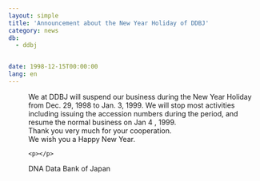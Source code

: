 ```yaml
---
layout: simple
title: 'Announcement about the New Year Holiday of DDBJ'
category: news
db:
  - ddbj


date: 1998-12-15T00:00:00
lang: en
---
```


<dd>We at DDBJ will suspend our business during the New Year Holiday from Dec. 29, 1998 to Jan. 3, 1999. We will stop most activities including issuing the accession numbers during the period, and resume the normal business on Jan 4 , 1999.<br>
<dd>Thank you very much for your cooperation.<br>
<dd>We wish you a Happy New Year.

    <p></p>
<dd>DNA Data Bank of Japan</dd>
</dd>
</dd>
</dd>
